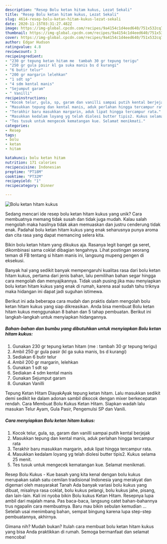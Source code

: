```yaml
---
description: "Resep Bolu ketan hitam kukus, Lezat Sekali"
title: "Resep Bolu ketan hitam kukus, Lezat Sekali"
slug: 4614-resep-bolu-ketan-hitam-kukus-lezat-sekali
date: 2020-11-15T03:31:27.482Z
image: https://img-global.cpcdn.com/recipes/9a4154c1d4eed640/751x532cq70/bolu-ketan-hitam-kukus-foto-resep-utama.jpg
thumbnail: https://img-global.cpcdn.com/recipes/9a4154c1d4eed640/751x532cq70/bolu-ketan-hitam-kukus-foto-resep-utama.jpg
cover: https://img-global.cpcdn.com/recipes/9a4154c1d4eed640/751x532cq70/bolu-ketan-hitam-kukus-foto-resep-utama.jpg
author: Edgar Hudson
ratingvalue: 4.8
reviewcount: 3
recipeingredient:
- "230 gr tepung ketan hitam me  tambah 30 gr tepung terigu"
- "250 gr gula pasir kl ga suka manis bs d kurangi"
- "6 butir telur"
- "200 gr margarin lelehkan"
- "1 sdt sp"
- "4 sdm kental manis"
- "Sejumput garam"
- " Vanilli"
recipeinstructions:
- "Kocok telur, gula, sp, garam dan vanilli sampai putih kental berjejak"
- "Masukkan tepung dan kental manis, aduk perlahan hingga tercampur rata"
- "Terakhir baru masukkan margarin, aduk lipat hingga tercampur rata."
- "Masukkan kedalam loyang yg telah diolesi butter tipis2. Kukus selama 25 menit."
- "Tes tusuk untuk mengecek kematangan kue. Selamat menikmati."
categories:
- Resep
tags:
- bolu
- ketan
- hitam

katakunci: bolu ketan hitam 
nutrition: 171 calories
recipecuisine: Indonesian
preptime: "PT18M"
cooktime: "PT32M"
recipeyield: "1"
recipecategory: Dinner

---
```



![Bolu ketan hitam kukus](https://img-global.cpcdn.com/recipes/9a4154c1d4eed640/751x532cq70/bolu-ketan-hitam-kukus-foto-resep-utama.jpg)

Sedang mencari ide resep bolu ketan hitam kukus yang unik? Cara membuatnya memang tidak susah dan tidak juga mudah. Kalau salah mengolah maka hasilnya tidak akan memuaskan dan justru cenderung tidak enak. Padahal bolu ketan hitam kukus yang enak seharusnya punya aroma dan cita rasa yang dapat memancing selera kita.

Bikin bolu ketan hitam yang dikukus aja. Rasanya legit banget ga seret, dikombinasi sama coklat dibagian tengahnya. Lihat postingan seorang teman di FB tentang si hitam manis ini, langsung mupeng pengen di eksekusi.

Banyak hal yang sedikit banyak mempengaruhi kualitas rasa dari bolu ketan hitam kukus, pertama dari jenis bahan, lalu pemilihan bahan segar hingga cara mengolah dan menyajikannya. Tidak usah pusing jika mau menyiapkan bolu ketan hitam kukus yang enak di rumah, karena asal sudah tahu triknya maka hidangan ini dapat jadi suguhan istimewa.


Berikut ini ada beberapa cara mudah dan praktis dalam mengolah bolu ketan hitam kukus yang siap dikreasikan. Anda bisa membuat Bolu ketan hitam kukus menggunakan 8 bahan dan 5 tahap pembuatan. Berikut ini langkah-langkah untuk menyiapkan hidangannya.

<!--inarticleads1-->

##### Bahan-bahan dan bumbu yang dibutuhkan untuk menyiapkan Bolu ketan hitam kukus:

1. Gunakan 230 gr tepung ketan hitam (me : tambah 30 gr tepung terigu)
1. Ambil 250 gr gula pasir (kl ga suka manis, bs d kurangi)
1. Sediakan 6 butir telur
1. Ambil 200 gr margarin, lelehkan
1. Gunakan 1 sdt sp
1. Sediakan 4 sdm kental manis
1. Gunakan Sejumput garam
1. Gunakan  Vanilli


Tepung Ketan Hitam DiayakAyak tepung ketan hitam. Lalu masukkan sedikit demi sedikit ke dalam adonan sambil dikocok dengan mixer berkecepatan rendah. Cara Membuat Bolu Kukus Ketan Hitam. Siapkan wadah lalu masukan Telur Ayam, Gula Pasir, Pengemulsi SP dan Vanili. 

<!--inarticleads2-->

##### Cara menyiapkan Bolu ketan hitam kukus:

1. Kocok telur, gula, sp, garam dan vanilli sampai putih kental berjejak
1. Masukkan tepung dan kental manis, aduk perlahan hingga tercampur rata
1. Terakhir baru masukkan margarin, aduk lipat hingga tercampur rata.
1. Masukkan kedalam loyang yg telah diolesi butter tipis2. Kukus selama 25 menit.
1. Tes tusuk untuk mengecek kematangan kue. Selamat menikmati.


Resep Bolu Kukus - Kue basah yang kita kenal dengan bolu kukus merupakan salah satu cemilan tradisional Indonesia yang merakyat dan digemari oleh masyarakat Tanah Ada banyak variasi bolu kukus yang dibuat, misalnya rasa coklat, bolu kukus pelangi, bolu kukus jahe, pisang, dan lain-lain. Kali ini nyoba bikin Bolu kukus Ketan Hitam. Resepnya lupa ambil dari majalah mana. Pas baca-baca, langsung catet bahan-bahannya trus ngapalin cara membuatnya. Baru mau bikin sebulan kemudian … Setelah usai menimbang bahan, sempat bingung karena lupa step-step pembuatannya, akhirnya. 

Gimana nih? Mudah bukan? Itulah cara membuat bolu ketan hitam kukus yang bisa Anda praktikkan di rumah. Semoga bermanfaat dan selamat mencoba!
